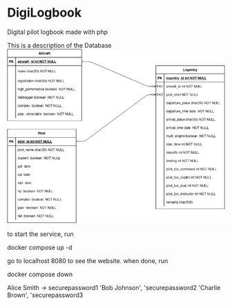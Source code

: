 # DigiLogbook

Digital pilot logbook made with php

This is a description of the Database
![Diagramma](./resources/data-structure.png)

to start the service, run

docker compose up -d

go to localhost 8080 to see the website. when done, run

docker compose down

Alice Smith -> securepassword1
'Bob Johnson', 'securepassword2
'Charlie Brown', 'securepassword3